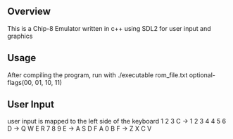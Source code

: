 ## Overview
This is a Chip-8 Emulator written in c++ using SDL2 for user input and graphics

## Usage
After compiling the program, run with
./executable rom_file.txt optional-flags(00, 01, 10, 11)

## User Input
user input is mapped to the left side of the keyboard
1 2 3 C  ->  1 2 3 4
4 5 6 D  ->  Q W E R
7 8 9 E  ->  A S D F
A 0 B F  ->  Z X C V